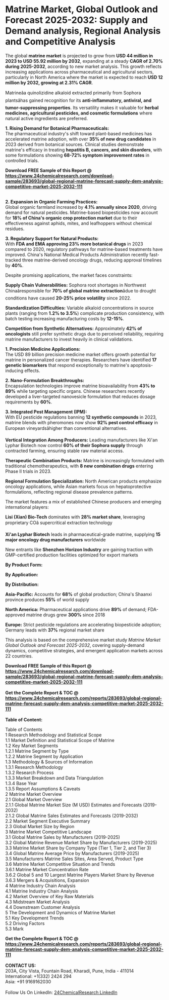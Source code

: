 <h1>Matrine Market, Global Outlook and Forecast 2025-2032: Supply and Demand analysis, Regional Analysis and Competitive Analysis</h1><p>The global <strong>matrine market</strong> is projected to grow from <strong>USD 44 million in 2023 to USD 55.92 million by 2032</strong>, expanding at a steady <strong>CAGR of 2.70% during 2025-2032</strong>, according to new market analysis. This growth reflects increasing applications across pharmaceutical and agricultural sectors, particularly in North America where the market is expected to reach <strong>USD 12 million by 2032, growing at 2.31% CAGR</strong>.</p><p>Matrineâa quinolizidine alkaloid extracted primarily from Sophora plantsâhas gained recognition for its <strong>anti-inflammatory, antiviral, and tumor-suppressing properties</strong>. Its versatility makes it valuable for <strong>herbal medicines, agricultural pesticides, and cosmetic formulations</strong> where natural active ingredients are preferred.</p><p><strong>1. Rising Demand for Botanical Pharmaceuticals:</strong><br>
The pharmaceutical industry's shift toward plant-based medicines has accelerated matrine adoption, with over <strong>35% of new drug candidates</strong> in 2023 derived from botanical sources. Clinical studies demonstrate matrine's efficacy in treating <strong>hepatitis B, cancers, and skin disorders</strong>, with some formulations showing <strong>68-72% symptom improvement rates</strong> in controlled trials.</p><div><b>Download FREE Sample of this Report @ 
            <a href="https://www.24chemicalresearch.com/download-sample/283693/global-regional-matrine-forecast-supply-dem-analysis-competitive-market-2025-2032-111">
            https://www.24chemicalresearch.com/download-sample/283693/global-regional-matrine-forecast-supply-dem-analysis-competitive-market-2025-2032-111</a></b></div><br><p><strong>2. Expansion in Organic Farming Practices:</strong><br>
Global organic farmland increased by <strong>4.1% annually since 2020</strong>, driving demand for natural pesticides. Matrine-based biopesticides now account for <strong>18% of China's organic crop protection market</strong> due to their effectiveness against aphids, mites, and leafhoppers without chemical residues.</p><p><strong>3. Regulatory Support for Natural Products:</strong><br>
With <strong>FDA and EMA approving 23% more botanical drugs</strong> in 2023 compared to 2020, regulatory pathways for matrine-based treatments have improved. China's National Medical Products Administration recently fast-tracked three matrine-derived oncology drugs, reducing approval timelines by <strong>40%</strong>.</p><p>Despite promising applications, the market faces constraints:</p><p><strong>Supply Chain Vulnerabilities:</strong> Sophora root shortages in Northwest Chinaâresponsible for <strong>70% of global matrine extraction</strong>âdue to drought conditions have caused <strong>20-25% price volatility</strong> since 2022.</p><p><strong>Standardization Difficulties:</strong> Variable alkaloid concentrations in source plants (ranging from <strong>1.2% to 3.5%</strong>) complicate production consistency, with batch testing increasing manufacturing costs by <strong>12-15%</strong>.</p><p><strong>Competition from Synthetic Alternatives:</strong> Approximately <strong>42% of oncologists</strong> still prefer synthetic drugs due to perceived reliability, requiring matrine manufacturers to invest heavily in clinical validations.</p><p><strong>1. Precision Medicine Applications:</strong><br>
The USD 89 billion precision medicine market offers growth potential for matrine in personalized cancer therapies. Researchers have identified <strong>17 genetic biomarkers</strong> that respond exceptionally to matrine's apoptosis-inducing effects.</p><p><strong>2. Nano-Formulation Breakthroughs:</strong><br>
Encapsulation technologies improve matrine bioavailability from <strong>43% to 89%</strong> while targeting specific organs. Chinese researchers recently developed a liver-targeted nanovesicle formulation that reduces dosage requirements by <strong>60%</strong>.</p><p><strong>3. Integrated Pest Management (IPM):</strong><br>
With EU pesticide regulations banning <strong>12 synthetic compounds</strong> in 2023, matrine blends with pheromones now show <strong>92% pest control efficacy</strong> in European vineyardsâhigher than conventional alternatives.</p><p><strong>Vertical Integration Among Producers:</strong> Leading manufacturers like Xi'an Lyphar Biotech now control <strong>60% of their Sophora supply</strong> through contracted farming, ensuring stable raw material access.</p><p><strong>Therapeutic Combination Products:</strong> Matrine is increasingly formulated with traditional chemotherapeutics, with <strong>8 new combination drugs</strong> entering Phase II trials in 2023.</p><p><strong>Regional Formulation Specialization:</strong> North American products emphasize oncology applications, while Asian markets focus on hepatoprotective formulations, reflecting regional disease prevalence patterns.</p><p>The market features a mix of established Chinese producers and emerging international players:</p><p><strong>Lisi (Xian) Bio-Tech</strong> dominates with <strong>28% market share</strong>, leveraging proprietary COâ supercritical extraction technology</p><p><strong>Xi'an Lyphar Biotech</strong> leads in pharmaceutical-grade matrine, supplying <strong>15 major oncology drug manufacturers</strong> worldwide</p><p>New entrants like <strong>Shenzhen Horizon Industry</strong> are gaining traction with GMP-certified production facilities optimized for export markets</p><p><strong>By Product Form:</strong></p><p><strong>By Application:</strong></p><p><strong>By Distribution:</strong></p><p><strong>Asia-Pacific:</strong> Accounts for <strong>68%</strong> of global production; China's Shaanxi province produces <strong>55%</strong> of world supply</p><p><strong>North America:</strong> Pharmaceutical applications drive <strong>89%</strong> of demand; FDA-approved matrine drugs grew <strong>300%</strong> since 2018</p><p><strong>Europe:</strong> Strict pesticide regulations are accelerating biopesticide adoption; Germany leads with <strong>37%</strong> regional market share</p><p>This analysis is based on the comprehensive market study <em>Matrine Market Global Outlook and Forecast 2025-2032</em>, covering supply-demand dynamics, competitive strategies, and emergent application markets across 22 countries.</p><div><b>Download FREE Sample of this Report @ 
            <a href="https://www.24chemicalresearch.com/download-sample/283693/global-regional-matrine-forecast-supply-dem-analysis-competitive-market-2025-2032-111">
            https://www.24chemicalresearch.com/download-sample/283693/global-regional-matrine-forecast-supply-dem-analysis-competitive-market-2025-2032-111</a></b></div><br><div><b>Get the Complete Report & TOC @ 
            <a href="https://www.24chemicalresearch.com/reports/283693/global-regional-matrine-forecast-supply-dem-analysis-competitive-market-2025-2032-111">
            https://www.24chemicalresearch.com/reports/283693/global-regional-matrine-forecast-supply-dem-analysis-competitive-market-2025-2032-111</a></b></div><br>
            <b>Table of Content:</b><p>Table of Contents<br />
1 Research Methodology and Statistical Scope<br />
1.1 Market Definition and Statistical Scope of Matrine<br />
1.2 Key Market Segments<br />
1.2.1 Matrine Segment by Type<br />
1.2.2 Matrine Segment by Application<br />
1.3 Methodology & Sources of Information<br />
1.3.1 Research Methodology<br />
1.3.2 Research Process<br />
1.3.3 Market Breakdown and Data Triangulation<br />
1.3.4 Base Year<br />
1.3.5 Report Assumptions & Caveats<br />
2 Matrine Market Overview<br />
2.1 Global Market Overview<br />
2.1.1 Global Matrine Market Size (M USD) Estimates and Forecasts (2019-2032)<br />
2.1.2 Global Matrine Sales Estimates and Forecasts (2019-2032)<br />
2.2 Market Segment Executive Summary<br />
2.3 Global Market Size by Region<br />
3 Matrine Market Competitive Landscape<br />
3.1 Global Matrine Sales by Manufacturers (2019-2025)<br />
3.2 Global Matrine Revenue Market Share by Manufacturers (2019-2025)<br />
3.3 Matrine Market Share by Company Type (Tier 1, Tier 2, and Tier 3)<br />
3.4 Global Matrine Average Price by Manufacturers (2019-2025)<br />
3.5 Manufacturers Matrine Sales Sites, Area Served, Product Type<br />
3.6 Matrine Market Competitive Situation and Trends<br />
3.6.1 Matrine Market Concentration Rate<br />
3.6.2 Global 5 and 10 Largest Matrine Players Market Share by Revenue<br />
3.6.3 Mergers & Acquisitions, Expansion<br />
4 Matrine Industry Chain Analysis<br />
4.1 Matrine Industry Chain Analysis<br />
4.2 Market Overview of Key Raw Materials<br />
4.3 Midstream Market Analysis<br />
4.4 Downstream Customer Analysis<br />
5 The Development and Dynamics of Matrine Market <br />
5.1 Key Development Trends<br />
5.2 Driving Factors<br />
5.3 Mark</p><div><b>Get the Complete Report & TOC @ 
            <a href="https://www.24chemicalresearch.com/reports/283693/global-regional-matrine-forecast-supply-dem-analysis-competitive-market-2025-2032-111">
            https://www.24chemicalresearch.com/reports/283693/global-regional-matrine-forecast-supply-dem-analysis-competitive-market-2025-2032-111</a></b></div><br><b>CONTACT US:</b><br>
            203A, City Vista, Fountain Road, Kharadi, Pune, India - 411014<br>
            International: +1(332) 2424 294<br>
            Asia: +91 9169162030 <br><br>
            Follow Us On LinkedIn: <a href="https://www.linkedin.com/company/24chemicalresearch/">24ChemicalResearch LinkedIn</a>